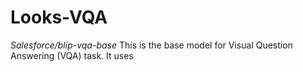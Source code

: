 # Looks-VQA

*Salesforce/blip-vqa-base*
This is the base model for Visual Question Answering (VQA) task. It uses
